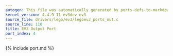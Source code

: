 ```yaml
---
autogen: This file was automatically generated by ports-defs-to-markdown.py
kernel_version: 4.4.9-11-ev3dev-ev3
source_file: drivers/lego/ev3/legoev3_ports_out.c
source_line: 110
title: EV3 Output Port
port_index: 4
---
```


{% include port.md %}
